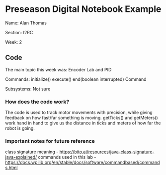 # Preseason Digital Notebook Example
Name: Alan Thomas

Section: I2RC

Week: 2


## Code

The main topic this week was: Encoder Lab and PID

Commands: 
initialize()
execute()
end(boolean interrupted)
Command


Subsystems: Not sure

### How does the code work?
The code is used to track motor movements with precision, while giving feedback on how fast/far something is moving. getTicks() and getMeters() work hand in hand to give us the distance in ticks and meters of how far the robot is going.


### Important notes for future reference
class signature meaning - https://bito.ai/resources/java-class-signature-java-explained/
commands used in this lab - https://docs.wpilib.org/en/stable/docs/software/commandbased/commands.html